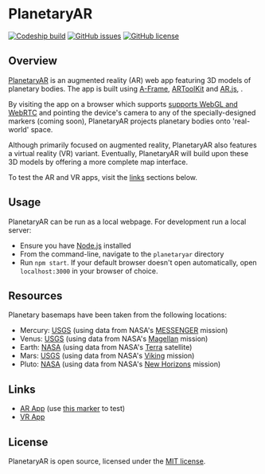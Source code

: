 # PlanetaryAR

[![Codeship build](https://img.shields.io/codeship/93d279e0-eeea-0134-6d5c-62b847b8d86d/master.svg)](https://app.codeship.com/projects/208744)
[![GitHub issues](https://img.shields.io/github/issues/codemacabre/planetaryar.svg)](https://github.com/codemacabre/planetaryar/issues)
[![GitHub license](https://img.shields.io/badge/license-MIT-blue.svg)](https://github.com/CodeMacabre/planetaryar/blob/master/LICENSE.md)

## Overview
[PlanetaryAR](http://codemacabre.com/prj/planetaryar/) is an augmented reality (AR) web app featuring 3D models of planetary bodies. The app is built using [A-Frame](https://a-frame.io/), [ARToolKit](https://artoolkit.org/) and [AR.js](https://github.com/jeromeetienne/AR.js), .

By visiting the app on a browser which supports [supports WebGL and WebRTC](http://iswebrtcreadyyet.com/) and pointing the device's camera to any of the specially-designed markers (coming soon), PlanetaryAR projects planetary bodies onto 'real-world' space.

Although primarily focused on augmented reality, PlanetaryAR also features a virtual reality (VR) variant. Eventually, PlanetaryAR will build upon these 3D models by offering a more complete map interface.

To test the AR and VR apps, visit the [links](#links) sections below.

## Usage
PlanetaryAR can be run as a local webpage. For development run a local server:
+ Ensure you have [Node.js](https://nodejs.org/) installed
+ From the command-line, navigate to the `planetaryar` directory
+ Run `npm start`. If your default browser doesn't open automatically, open `localhost:3000` in your browser of choice.

## Resources
Planetary basemaps have been taken from the following locations:
+ Mercury: [USGS](https://astrogeology.usgs.gov/search/map/Mercury/Messenger/Global/Mercury_MESSENGER_MDIS_Basemap_BDR_Mosaic_Global_166m) (using data from NASA's [MESSENGER](https://www.nasa.gov/mission_pages/messenger/main/index.html) mission)
+ Venus: [USGS](https://astrogeology.usgs.gov/search/details/Venus/Magellan/Colorized/Venus_Magellan_C3-MDIR_Colorized_Global_Mosaic_4641m) (using data from NASA's [Magellan](http://solarsystem.nasa.gov/missions/magellan) mission)
+ Earth: [NASA](https://visibleearth.nasa.gov/view_cat.php?categoryID=1484) (using data from NASA's [Terra](https://terra.nasa.gov/) satellite)
+ Mars: [USGS](https://astrogeology.usgs.gov/search/map/Mars/Viking/MDIM21/Mars_Viking_MDIM21_ClrMosaic_global_232m) (using data from NASA's [Viking](https://www.nasa.gov/mission_pages/viking) mission)
+ Pluto: [NASA](https://www.nasa.gov/image-feature/pluto-global-color-map) (using data from NASA's [New Horizons](https://www.nasa.gov/mission_pages/newhorizons/main/index.html) mission)

## Links
+ [AR App](https://codemacabre.com/prj/planetaryar/app/ar.html) (use [this marker](https://github.com/artoolkit/artoolkit5/blob/master/doc/patterns/Hiro%20pattern.pdf) to test)
+ [VR App](https://codemacabre.com/prj/planetaryar/app/vr.html)

## License
PlanetaryAR is open source, licensed under the [MIT license](https://github.com/CodeMacabre/marsar/blob/master/LICENSE.md).
